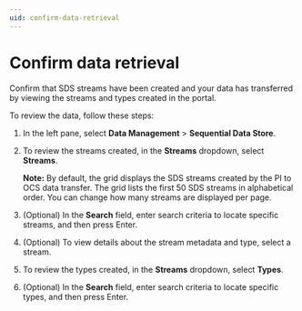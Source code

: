 ```yaml
---
uid: confirm-data-retrieval
---
```


# Confirm data retrieval

Confirm that SDS streams have been created and your data has transferred by viewing the streams and types created in the portal.

To review the data, follow these steps:

1. In the left pane, select **Data Management** > **Sequential Data Store**.

1. To review the streams created, in the **Streams** dropdown, select **Streams**.
   
   **Note:** By default, the grid displays the SDS streams created by the PI to OCS data transfer. The grid lists the first 50 SDS streams in alphabetical order. You can change how many streams are displayed per page.

1. (Optional) In the **Search** field, enter search criteria to locate specific streams, and then press Enter.

1. (Optional) To view details about the stream metadata and type, select a stream.

1. To review the types created, in the **Streams** dropdown, select **Types**.

1. (Optional) In the **Search** field, enter search criteria to locate specific types, and then press Enter.
